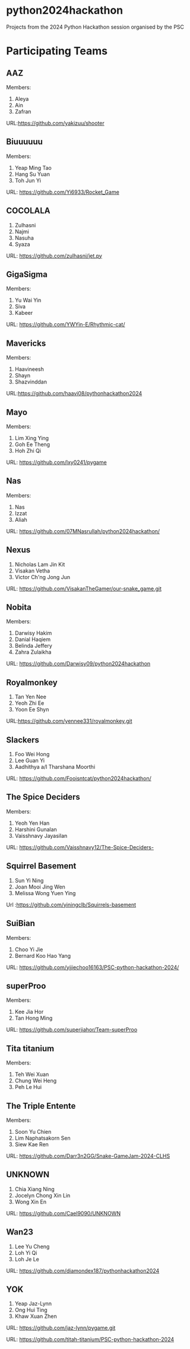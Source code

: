 # python2024hackathon
Projects from the 2024 Python Hackathon session organised by the PSC

# Participating Teams

## AAZ

Members:

1. Aleya
2. Ain
3. Zafran

URL:https://github.com/yakizuu/shooter

## Biuuuuuu

Members:

1. Yeap Ming Tao
2. Hang Su Yuan
3. Toh Jun Yi

URL: https://github.com/Yi6933/Rocket_Game

## COCOLALA

1. Zulhasni
2. Najmi
3. Nasuha
4. Syaza

URL: https://github.com/zulhasni/jet.py

## GigaSigma

Members:

1. Yu Wai Yin
2. Siva
3. Kabeer

URL: https://github.com/YWYin-E/Rhythmic-cat/

## Mavericks 

Members: 

1. Haavineesh
2. Shayn
3. Shazvinddan

URL:https://github.com/haavi08/pythonhackathon2024

## Mayo

Members:

1. Lim Xing Ying
2. Goh Ee Theng
3. Hoh Zhi Qi

URL: https://github.com/lxy0241/pygame

## Nas

Members:

1. Nas
2. Izzat
3. Aliah

URL: https://github.com/07MNasrullah/python2024hackathon/

## Nexus

1. Nicholas Lam Jin Kit
2. Visakan Vetha
3. Victor Ch'ng Jong Jun

URL: https://github.com/VisakanTheGamer/our-snake_game.git

## Nobita

Members:

1. Darwisy Hakim
2. Danial Haqiem
3. Belinda Jeffery
4. Zahra Zulaikha

URL: https://github.com/Darwisy09/python2024hackathon

## Royalmonkey

1. Tan Yen Nee
2. Yeoh Zhi Ee
3. Yoon Ee Shyn

URL:https://github.com/yennee331/royalmonkey.git

## Slackers

1. Foo Wei Hong
2. Lee Guan Yi
3. Aadhithya a/l Tharshana Moorthi

URL: https://github.com/Fooisntcat/python2024hackathon/

## The Spice Deciders

Members:

1. Yeoh Yen Han 
2. Harshini Gunalan
3. Vaisshnavy Jayasilan

URL: https://github.com/Vaisshnavy12/The-Spice-Deciders-

## Squirrel Basement

1. Sun Yi Ning
2. Joan Mooi Jing Wen
3. Melissa Wong Yuen Ying

Url :https://github.com/yiningclb/Squirrels-basement

## SuiBian

Members:

1. Choo Yi Jie
2. Bernard Koo Hao Yang

URL: https://github.com/yijiechoo16163/PSC-python-hackathon-2024/

## superProo

Members:

1. Kee Jia Hor
2. Tan Hong Ming

URL: https://github.com/superjiahor/Team-superProo

## Tita titanium

Members:

1. Teh Wei Xuan
2. Chung Wei Heng
3. Peh Le Hui

## The Triple Entente

Members: 

1. Soon Yu Chien
2. Lim Naphatsakorn Sen
3. Siew Kae Ren

URL: https://github.com/Darr3n2GG/Snake-GameJam-2024-CLHS

## UNKNOWN

1. Chia Xiang Ning
2. Jocelyn Chong Xin Lin
3. Wong Xin En

URL: https://github.com/Cael9090/UNKNOWN

## Wan23

1. Lee Yu Cheng
2. Loh Yi Qi
3. Loh Je Le

URL: https://github.com/diamondex187/pythonhackathon2024

## YOK

1. Yeap Jaz-Lynn
2. Ong Hui Ting
3. Khaw Xuan Zhen

URL: https://github.com/jaz-lynn/pygame.git

URL: https://github.com/titah-titanium/PSC-python-hackathon-2024
